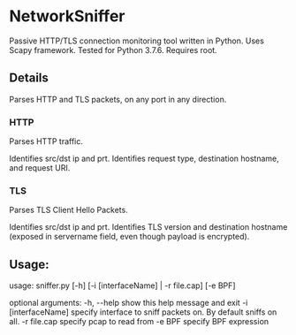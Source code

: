 # NetworkSniffer
Passive HTTP/TLS connection monitoring tool written in Python. Uses Scapy framework.
Tested for Python 3.7.6. Requires root.

## Details

Parses HTTP and TLS packets, on any port in any direction.

### HTTP

Parses HTTP traffic. 

Identifies src/dst ip and prt. Identifies request type, destination hostname, and request URI.

### TLS

Parses TLS Client Hello Packets.

Identifies src/dst ip and prt. Identifies TLS version and destination hostname (exposed in servername field, even though payload is encrypted).

## Usage:

usage: sniffer.py [-h] [-i [interfaceName] | -r file.cap] [-e BPF]

optional arguments:
  -h, --help          show this help message and exit
  -i [interfaceName]  specify interface to sniff packets on. By default sniffs on all.
  -r file.cap         specify pcap to read from
  -e BPF              specify BPF expression


